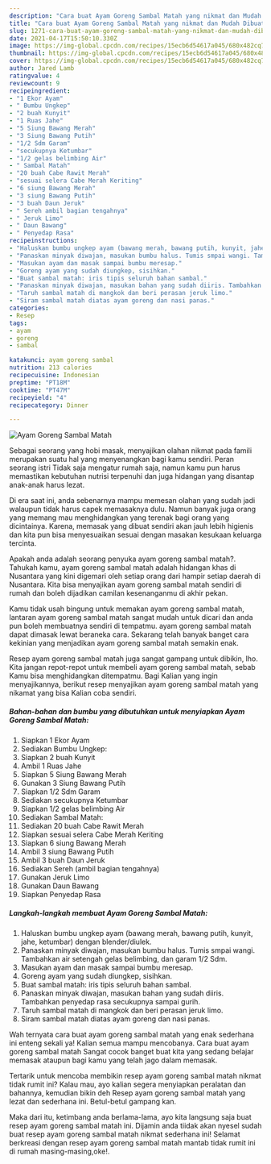```yaml
---
description: "Cara buat Ayam Goreng Sambal Matah yang nikmat dan Mudah Dibuat"
title: "Cara buat Ayam Goreng Sambal Matah yang nikmat dan Mudah Dibuat"
slug: 1271-cara-buat-ayam-goreng-sambal-matah-yang-nikmat-dan-mudah-dibuat
date: 2021-04-17T15:50:10.330Z
image: https://img-global.cpcdn.com/recipes/15ecb6d54617a045/680x482cq70/ayam-goreng-sambal-matah-foto-resep-utama.jpg
thumbnail: https://img-global.cpcdn.com/recipes/15ecb6d54617a045/680x482cq70/ayam-goreng-sambal-matah-foto-resep-utama.jpg
cover: https://img-global.cpcdn.com/recipes/15ecb6d54617a045/680x482cq70/ayam-goreng-sambal-matah-foto-resep-utama.jpg
author: Jared Lamb
ratingvalue: 4
reviewcount: 9
recipeingredient:
- "1 Ekor Ayam"
- " Bumbu Ungkep"
- "2 buah Kunyit"
- "1 Ruas Jahe"
- "5 Siung Bawang Merah"
- "3 Siung Bawang Putih"
- "1/2 Sdm Garam"
- "secukupnya Ketumbar"
- "1/2 gelas belimbing Air"
- " Sambal Matah"
- "20 buah Cabe Rawit Merah"
- "sesuai selera Cabe Merah Keriting"
- "6 siung Bawang Merah"
- "3 siung Bawang Putih"
- "3 buah Daun Jeruk"
- " Sereh ambil bagian tengahnya"
- " Jeruk Limo"
- " Daun Bawang"
- " Penyedap Rasa"
recipeinstructions:
- "Haluskan bumbu ungkep ayam (bawang merah, bawang putih, kunyit, jahe, ketumbar) dengan blender/diulek."
- "Panaskan minyak diwajan, masukan bumbu halus. Tumis smpai wangi. Tambahkan air setengah gelas belimbing, dan garam 1/2 Sdm."
- "Masukan ayam dan masak sampai bumbu meresap."
- "Goreng ayam yang sudah diungkep, sisihkan."
- "Buat sambal matah: iris tipis seluruh bahan sambal."
- "Panaskan minyak diwajan, masukan bahan yang sudah diiris. Tambahkan penyedap rasa secukupnya sampai gurih."
- "Taruh sambal matah di mangkok dan beri perasan jeruk limo."
- "Siram sambal matah diatas ayam goreng dan nasi panas."
categories:
- Resep
tags:
- ayam
- goreng
- sambal

katakunci: ayam goreng sambal 
nutrition: 213 calories
recipecuisine: Indonesian
preptime: "PT18M"
cooktime: "PT47M"
recipeyield: "4"
recipecategory: Dinner

---
```



![Ayam Goreng Sambal Matah](https://img-global.cpcdn.com/recipes/15ecb6d54617a045/680x482cq70/ayam-goreng-sambal-matah-foto-resep-utama.jpg)

Sebagai seorang yang hobi masak, menyajikan olahan nikmat pada famili merupakan suatu hal yang menyenangkan bagi kamu sendiri. Peran seorang istri Tidak saja mengatur rumah saja, namun kamu pun harus memastikan kebutuhan nutrisi terpenuhi dan juga hidangan yang disantap anak-anak harus lezat.

Di era  saat ini, anda sebenarnya mampu memesan olahan yang sudah jadi walaupun tidak harus capek memasaknya dulu. Namun banyak juga orang yang memang mau menghidangkan yang terenak bagi orang yang dicintainya. Karena, memasak yang dibuat sendiri akan jauh lebih higienis dan kita pun bisa menyesuaikan sesuai dengan masakan kesukaan keluarga tercinta. 



Apakah anda adalah seorang penyuka ayam goreng sambal matah?. Tahukah kamu, ayam goreng sambal matah adalah hidangan khas di Nusantara yang kini digemari oleh setiap orang dari hampir setiap daerah di Nusantara. Kita bisa menyajikan ayam goreng sambal matah sendiri di rumah dan boleh dijadikan camilan kesenanganmu di akhir pekan.

Kamu tidak usah bingung untuk memakan ayam goreng sambal matah, lantaran ayam goreng sambal matah sangat mudah untuk dicari dan anda pun boleh membuatnya sendiri di tempatmu. ayam goreng sambal matah dapat dimasak lewat beraneka cara. Sekarang telah banyak banget cara kekinian yang menjadikan ayam goreng sambal matah semakin enak.

Resep ayam goreng sambal matah juga sangat gampang untuk dibikin, lho. Kita jangan repot-repot untuk membeli ayam goreng sambal matah, sebab Kamu bisa menghidangkan ditempatmu. Bagi Kalian yang ingin menyajikannya, berikut resep menyajikan ayam goreng sambal matah yang nikamat yang bisa Kalian coba sendiri.

<!--inarticleads1-->

##### Bahan-bahan dan bumbu yang dibutuhkan untuk menyiapkan Ayam Goreng Sambal Matah:

1. Siapkan 1 Ekor Ayam
1. Sediakan  Bumbu Ungkep:
1. Siapkan 2 buah Kunyit
1. Ambil 1 Ruas Jahe
1. Siapkan 5 Siung Bawang Merah
1. Gunakan 3 Siung Bawang Putih
1. Siapkan 1/2 Sdm Garam
1. Sediakan secukupnya Ketumbar
1. Siapkan 1/2 gelas belimbing Air
1. Sediakan  Sambal Matah:
1. Sediakan 20 buah Cabe Rawit Merah
1. Siapkan sesuai selera Cabe Merah Keriting
1. Siapkan 6 siung Bawang Merah
1. Ambil 3 siung Bawang Putih
1. Ambil 3 buah Daun Jeruk
1. Sediakan  Sereh (ambil bagian tengahnya)
1. Gunakan  Jeruk Limo
1. Gunakan  Daun Bawang
1. Siapkan  Penyedap Rasa




<!--inarticleads2-->

##### Langkah-langkah membuat Ayam Goreng Sambal Matah:

1. Haluskan bumbu ungkep ayam (bawang merah, bawang putih, kunyit, jahe, ketumbar) dengan blender/diulek.
1. Panaskan minyak diwajan, masukan bumbu halus. Tumis smpai wangi. Tambahkan air setengah gelas belimbing, dan garam 1/2 Sdm.
1. Masukan ayam dan masak sampai bumbu meresap.
1. Goreng ayam yang sudah diungkep, sisihkan.
1. Buat sambal matah: iris tipis seluruh bahan sambal.
1. Panaskan minyak diwajan, masukan bahan yang sudah diiris. Tambahkan penyedap rasa secukupnya sampai gurih.
1. Taruh sambal matah di mangkok dan beri perasan jeruk limo.
1. Siram sambal matah diatas ayam goreng dan nasi panas.




Wah ternyata cara buat ayam goreng sambal matah yang enak sederhana ini enteng sekali ya! Kalian semua mampu mencobanya. Cara buat ayam goreng sambal matah Sangat cocok banget buat kita yang sedang belajar memasak ataupun bagi kamu yang telah jago dalam memasak.

Tertarik untuk mencoba membikin resep ayam goreng sambal matah nikmat tidak rumit ini? Kalau mau, ayo kalian segera menyiapkan peralatan dan bahannya, kemudian bikin deh Resep ayam goreng sambal matah yang lezat dan sederhana ini. Betul-betul gampang kan. 

Maka dari itu, ketimbang anda berlama-lama, ayo kita langsung saja buat resep ayam goreng sambal matah ini. Dijamin anda tiidak akan nyesel sudah buat resep ayam goreng sambal matah nikmat sederhana ini! Selamat berkreasi dengan resep ayam goreng sambal matah mantab tidak rumit ini di rumah masing-masing,oke!.

